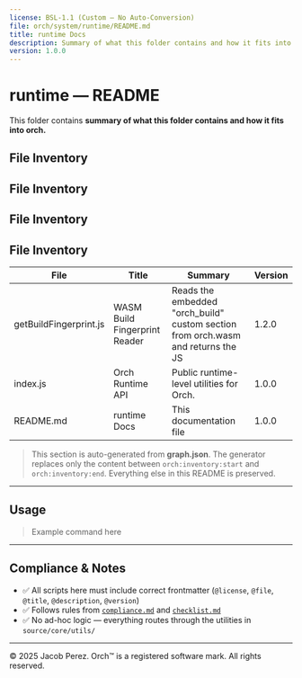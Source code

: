 ```yaml
---
license: BSL-1.1 (Custom – No Auto-Conversion)
file: orch/system/runtime/README.md
title: runtime Docs
description: Summary of what this folder contains and how it fits into Orch.
version: 1.0.0
---
```


# runtime — README

This folder contains **summary of what this folder contains and how it fits into orch.**


## File Inventory

## File Inventory

## File Inventory

## File Inventory

<!-- orch:inventory:start -->
| File | Title | Summary | Version |
|------|-------|---------|---------|
| getBuildFingerprint.js | WASM Build Fingerprint Reader | Reads the embedded "orch_build" custom section from orch.wasm and returns the JS | 1.2.0 |
| index.js | Orch Runtime API | Public runtime-level utilities for Orch. | 1.0.0 |
| README.md | runtime Docs | This documentation file | 1.0.0 |
<!-- orch:inventory:end -->

> This section is auto-generated from **graph.json**. The generator replaces only the content between `orch:inventory:start` and `orch:inventory:end`. Everything else in this README is preserved.

---

## Usage

> Example command here

---

## Compliance & Notes

- ✅ All scripts here must include correct frontmatter (`@license`, `@file`, `@title`, `@description`, `@version`)
- ✅ Follows rules from [`compliance.md`](../../maestro/docs/compliance.md) and [`checklist.md`](../../maestro/docs/checklist.md)
- ✅ No ad-hoc logic — everything routes through the utilities in `source/core/utils/`

---

© 2025 Jacob Perez. Orch™ is a registered software mark. All rights reserved.
